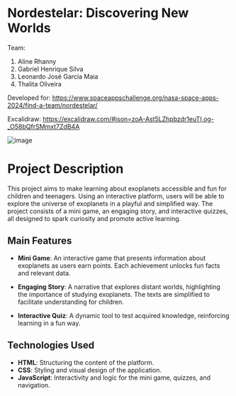 # Nordestelar: Discovering New Worlds

Team:

1. Aline Rhanny
2. Gabriel Henrique Silva
3. Leonardo José Garcia Maia
4. Thalita Oliveira

Developed for: https://www.spaceappschallenge.org/nasa-space-apps-2024/find-a-team/nordestelar/

Excalidraw: https://excalidraw.com/#json=zoA-Ast5LZhpbzdr1euTI,og-_O58bQfrSMmxt7ZdB4A

![image](https://github.com/user-attachments/assets/35e50d51-6e09-4118-a7fd-43c0a29b4b39)

# Project Description

This project aims to make learning about exoplanets accessible and fun for children and teenagers. Using an interactive platform, users will be able to explore the universe of exoplanets in a playful and simplified way. The project consists of a mini game, an engaging story, and interactive quizzes, all designed to spark curiosity and promote active learning.

## Main Features

- **Mini Game**: An interactive game that presents information about exoplanets as users earn points. Each achievement unlocks fun facts and relevant data.

- **Engaging Story**: A narrative that explores distant worlds, highlighting the importance of studying exoplanets. The texts are simplified to facilitate understanding for children.

- **Interactive Quiz**: A dynamic tool to test acquired knowledge, reinforcing learning in a fun way.

## Technologies Used

- **HTML**: Structuring the content of the platform.
- **CSS**: Styling and visual design of the application.
- **JavaScript**: Interactivity and logic for the mini game, quizzes, and navigation.
